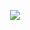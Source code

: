 <p align="center">
  <img src="https://readme-typing-svg.herokuapp.com?color=DC143C&center=true&lines=Aditya+Kumar+Nishad;Portfolio!;&width=500&height=160">
</p>

